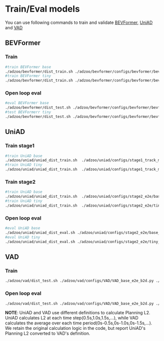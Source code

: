 # Train/Eval models

You can use following commands to train and validate [BEVFormer](https://github.com/fundamentalvision/BEVFormer), [UniAD](https://github.com/OpenDriveLab/UniAD) and [VAD](https://github.com/hustvl/VAD)

## BEVFormer

### Train 

```bash
#train BEVFormer base
./adzoo/bevformer/dist_train.sh ./adzoo/bevformer/configs/bevformer/bevformer_base_b2d.py 4 #N_GPUS
#train BEVFormer tiny
./adzoo/bevformer/dist_train.sh ./adzoo/bevformer/configs/bevformer/bevformer_tiny_b2d.py 4 #N_GPUS
```
### Open loop eval 

```bash
#eval BEVFormer base
./adzoo/bevformer/dist_test.sh ./adzoo/bevformer/configs/bevformer/bevformer_base_b2d.py ./ckpts/bevformer_base_b2d.pth 1 
#test BEVFormerr tiny
./adzoo/bevformer/dist_test.sh ./adzoo/bevformer/configs/bevformer/bevformer_tiny_b2d.py ./ckpts/bevformer_tiny_b2d.pth 1 
```


## UniAD

### Train stage1
```bash
#train UniAD base
./adzoo/uniad/uniad_dist_train.sh  ./adzoo/uniad/configs/stage1_track_map/base_track_map_b2d.py 4 
#train UniAD tiny
./adzoo/uniad/uniad_dist_train.sh  ./adzoo/uniad/configs/stage1_track_map/tiny_track_map_b2d.py 4 
```

### Train stage2
```bash
#train UniAD base
./adzoo/uniad/uniad_dist_train.sh  ./adzoo/uniad/configs/stage2_e2e/base_e2e_b2d.py 1 
#train UniAD tiny
./adzoo/uniad/uniad_dist_train.sh  ./adzoo/uniad/configs/stage2_e2e/tiny_e2e_b2d.py 1 
```


### Open loop eval

```bash
#eval UniAD base
./adzoo/uniad/uniad_dist_eval.sh ./adzoo/uniad/configs/stage2_e2e/base_e2e_b2d.py ./ckpts/uniad_base_b2d.pth 1
#eval UniAD tiny
./adzoo/uniad/uniad_dist_eval.sh ./adzoo/uniad/configs/stage2_e2e/tiny_e2e_b2d.py ./ckpts/uniad_tiny_b2d.pth 1
```


## VAD

### Train 

```bash
./adzoo/vad/dist_test.sh ./adzoo/vad/configs/VAD/VAD_base_e2e_b2d.py ./ckpts/vad_b2d_base.pth 1
```

### Open loop eval

```bash
./adzoo/vad/dist_test.sh ./adzoo/vad/configs/VAD/VAD_base_e2e_b2d.py ./ckpts/vad_b2d_base.pth 1
```

**NOTE**: UniAD and VAD use different definitions to calculate Planning L2. UniAD calculates L2 at each time step(0.5s,1.0s,1.5s,...), while VAD calculates the average over each time period(0s-0.5s,0s-1.0s,0s-1.5s,...). We retain the original calculation logic in the code, but report UniAD's Planning L2 converted to VAD's definition.